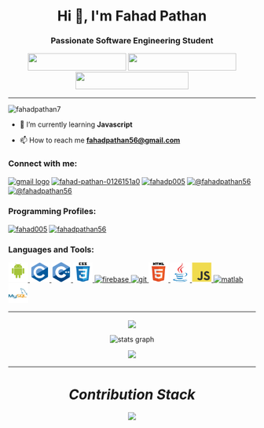 <h1 align="center">Hi 👋, I'm Fahad Pathan</h1>
<h3 align="center">Passionate Software Engineering Student</h3>

<div align="center">
<a href = "https://drive.google.com/file/d/11Ngo9yNC8bQb6h0zcM_LYAIZGAcla9dy/view?usp=drive_link" ><img src="https://img.shields.io/badge/Resume-Fahad_Pathan-%23116D6E" width="200" height="35"></a>
<a href = "https://fahadpathan7.github.io/My_Portfolio/" ><img src="https://img.shields.io/badge/Website-My_Portfolio-%2340128B" width="220"height="35"></a>
<a href = "https://medium.com/@fahadpathan56" ><img src="https://img.shields.io/badge/Medium-Read_My_Blogs-%23898121" width="230" height="35"></a>
</div>

<hr>

<p align="left"> <img src="https://komarev.com/ghpvc/?username=fahadpathan7&label=Profile%20views&color=0e75b6&style=flat" alt="fahadpathan7" /> </p>

- 🌱 I’m currently learning **Javascript**

- 📫 How to reach me **fahadpathan56@gmail.com**

<h3 align="left">Connect with me:</h3>
<p align="left">
 <a href="mailto:fahadpathan56@gmail.com?subject=Want%20to%20contact%20you%20from%20github" target="_blank"><img align ="center" src="https://raw.githubusercontent.com/maurodesouza/profile-readme-generator/master/src/assets/icons/social/gmail/default.svg" alt="gmail logo" width="40" height="30"/></a>
<a href="https://linkedin.com/in/fahad-pathan-0126151a0" target="_blank"><img align="center" src="https://raw.githubusercontent.com/rahuldkjain/github-profile-readme-generator/master/src/images/icons/Social/linked-in-alt.svg" alt="fahad-pathan-0126151a0" height="30" width="40" /></a>
<a href="https://fb.com/fahadp005" target="_blank"><img align="center" src="https://raw.githubusercontent.com/rahuldkjain/github-profile-readme-generator/master/src/images/icons/Social/facebook.svg" alt="fahadp005" height="30" width="40" /></a>
<a href="https://www.instagram.com/fahad.pathan_7/" target="_blank"><img align="center" src="https://raw.githubusercontent.com/rahuldkjain/github-profile-readme-generator/master/src/images/icons/Social/instagram.svg" alt="@fahadpathan56" height="30" width="40" /></a>
<a href="https://medium.com/@fahadpathan56" target="_blank"><img align="center" src="https://raw.githubusercontent.com/rahuldkjain/github-profile-readme-generator/master/src/images/icons/Social/medium.svg" alt="@fahadpathan56" height="30" width="40" /></a>
</p>


<h3 align="left">Programming Profiles:</h3>
<p align="left">
<a href="https://codeforces.com/profile/fahad005" target="blank"><img align="center" src="https://raw.githubusercontent.com/rahuldkjain/github-profile-readme-generator/master/src/images/icons/Social/codeforces.svg" alt="fahad005" height="30" width="40" /></a>
<a href="https://www.leetcode.com/fahadpathan56" target="blank"><img align="center" src="https://raw.githubusercontent.com/rahuldkjain/github-profile-readme-generator/master/src/images/icons/Social/leet-code.svg" alt="fahadpathan56" height="30" width="40" /></a>
</p>


<h3 align="left">Languages and Tools:</h3>
<p align="left"> <a href="https://developer.android.com" target="_blank" rel="noreferrer"> <img src="https://raw.githubusercontent.com/devicons/devicon/master/icons/android/android-original-wordmark.svg" alt="android" width="40" height="40"/> </a> <a href="https://www.cprogramming.com/" target="_blank" rel="noreferrer"> <img src="https://raw.githubusercontent.com/devicons/devicon/master/icons/c/c-original.svg" alt="c" width="40" height="40"/> </a> <a href="https://www.w3schools.com/cpp/" target="_blank" rel="noreferrer"> <img src="https://raw.githubusercontent.com/devicons/devicon/master/icons/cplusplus/cplusplus-original.svg" alt="cplusplus" width="40" height="40"/> </a> <a href="https://www.w3schools.com/css/" target="_blank" rel="noreferrer"> <img src="https://raw.githubusercontent.com/devicons/devicon/master/icons/css3/css3-original-wordmark.svg" alt="css3" width="40" height="40"/> </a> <a href="https://firebase.google.com/" target="_blank" rel="noreferrer"> <img src="https://www.vectorlogo.zone/logos/firebase/firebase-icon.svg" alt="firebase" width="40" height="40"/> </a> <a href="https://git-scm.com/" target="_blank" rel="noreferrer"> <img src="https://www.vectorlogo.zone/logos/git-scm/git-scm-icon.svg" alt="git" width="40" height="40"/> </a> <a href="https://www.w3.org/html/" target="_blank" rel="noreferrer"> <img src="https://raw.githubusercontent.com/devicons/devicon/master/icons/html5/html5-original-wordmark.svg" alt="html5" width="40" height="40"/> </a> <a href="https://www.java.com" target="_blank" rel="noreferrer"> <img src="https://raw.githubusercontent.com/devicons/devicon/master/icons/java/java-original.svg" alt="java" width="40" height="40"/> </a> <a href="https://developer.mozilla.org/en-US/docs/Web/JavaScript" target="_blank" rel="noreferrer"> <img src="https://raw.githubusercontent.com/devicons/devicon/master/icons/javascript/javascript-original.svg" alt="javascript" width="40" height="40"/> </a> <a href="https://www.mathworks.com/" target="_blank" rel="noreferrer"> <img src="https://upload.wikimedia.org/wikipedia/commons/2/21/Matlab_Logo.png" alt="matlab" width="40" height="40"/> </a> <a href="https://www.mysql.com/" target="_blank" rel="noreferrer"> <img src="https://raw.githubusercontent.com/devicons/devicon/master/icons/mysql/mysql-original-wordmark.svg" alt="mysql" width="40" height="40"/> </a> </p>

<hr>

<p align='center'>
<img align='center' src="https://github-readme-stats-eight-theta.vercel.app/api/top-langs/?username=fahadPathan7&layout=compact&langs_count=8&theme=algolia" width="38%"/>
</p>

<p align='center'>
<img src="https://github-readme-stats.vercel.app/api?username=fahadPathan7&theme=algolia&show_icons=true"  width="47%" alt="stats graph"  />
</p>

<p align="center">
<a herf = "https://wakatime.com/@fahadpathan">
<img src="https://github-readme-stats.vercel.app/api/wakatime?username=fahadpathan&theme=algolia&hide_border=false&layout=compact&hide_title=false&langs_count=14&range=all_time"  width="56%" /></a>
</p>

<hr>

<h1 align="center"><b><i>Contribution Stack</i></b> </h1>

<p align='center'>

 <img src="https://github-readme-streak-stats.herokuapp.com/?user=fahadPathan7&theme=react&count_private=true" >
<p/>
